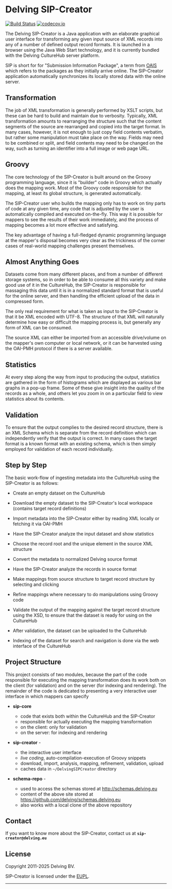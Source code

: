# Delving SIP-Creator
[![Build Status](https://travis-ci.org/delving/sip-creator.svg)](https://travis-ci.org/delving/sip-creator)
[![codecov.io](https://codecov.io/github/delving/sip-creator/coverage.svg)](https://codecov.io/github/delving/sip-creator)

The Delving SIP-Creator is a Java application with an elaborate graphical user interface for transforming any given input source of XML records into any of a number of defined output record formats.  It is launched in a browser using the Java Web Start technology, and it is currently bundled with the Delving CultureHub server platform.

SIP is short for for "Submission Information Package", a term from [OAIS](https://en.wikipedia.org/wiki/Open_Archival_Information_System) which refers to the packages as they initially arrive online. The SIP-Creator application automatically synchronizes its locally stored data with the online server.

## Transformation

The job of XML transformation is generally performed by XSLT scripts, but these can be hard to build and maintain due to verbosity.  Typically, XML transformation amounts to rearranging the structure such that the content segments of the source are rearranged and copied into the target format. In many cases, however, it is not enough to just copy field contents verbatim, but rather some manipulation must take place on the way.  Fields may need to be combined or split, and field contents may need to be changed on the way, such as turning an identifier into a full image or web page URL.

## Groovy

The core technology of the SIP-Creator is built around on the Groovy programming language, since it is "builder" code in Groovy which actually does the mapping work.  Most of the Groovy code responsible for the mapping, at least its global structure, is generated automatically.

The SIP-Creator user who builds the mapping only has to work on tiny parts of code at any given time, any code that is adjusted by the user is automatically compiled and executed on-the-fly.  This way it is possible for mappers to see the results of their work immediately, and the process of mapping becomes a lot more effective and satisfying.

The key advantage of having a full-fledged dynamic programming language at the mapper's disposal becomes very clear as the trickiness of the corner cases of real-world mapping challenges present themselves.

## Almost Anything Goes

Datasets come from many different places, and from a number of different storage systems, so in order to be able to consume all this variety and make good use of it in the CultureHub, the SIP-Creator is responsible for massaging this data until it is in a normalized standard format that is useful for the online server, and then handling the efficient upload of the data in compressed form.

The only real requirement for what is taken as input to the SIP-Creator is that it be XML encoded with UTF-8.  The structure of that XML will naturally determine how easy or difficult the mapping process is, but generally any form of XML can be consumed.

The source XML can either be imported from an accessible drive/volume on the mapper's own computer or local network, or it can be harvested using the OAI-PMH protocol if there is a server available.

## Statistics

At every step along the way from input to producing the output, statistics are gathered in the form of histograms which are displayed as various bar graphs in a pop-up frame.  Some of these give insight into the quality of the records as a whole, and others let you zoom in on a particular field to view statistics about its contents.

## Validation

To ensure that the output complies to the desired record structure, there is an XML Schema which is separate from the record definition which can independently verify that the output is correct.  In many cases the target format is a known format with an existing schema, which is then simply employed for validation of each record individually.

## Step by Step

The basic work-flow of ingesting metadata into the CultureHub using the SIP-Creator is as follows:

* Create an empty dataset on the CultureHub

* Download the empty dataset to the SIP-Creator's local workspace (contains target record definitions)

* Import metadata into the SIP-Creator either by reading XML locally or fetching it via OAI-PMH

* Have the SIP-Creator analyze the input dataset and show statistics

* Choose the record root and the unique element in the source XML structure

* Convert the metadata to normalized Delving source format

* Have the SIP-Creator analyze the records in source format

* Make mappings from source structure to target record structure by selecting and clicking

* Refine mappings where necessary to do manipulations using Groovy code

* Validate the output of the mapping against the target record structure using the XSD, to ensure that the dataset is ready for using on the CultureHub

* After validation, the dataset can be uploaded to the CultureHub

* Indexing of the dataset for search and navigation is done via the web interface of the CultureHub


## Project Structure

This project consists of two modules, because the part of the code responsible for executing the mapping transformation does its work both on the client (for validation) and on the server (for indexing and rendering).  The remainder of the code is dedicated to presenting a very interactive user interface in which mappers can specify

* __sip-core__
    * code that exists both within the CultureHub and the SIP-Creator
    * responsible for actually executing the mapping transformation
    * on the client: only for validation
    * on the server: for indexing and rendering

* __sip-creator__ -
    * the interactive user interface
    * *live coding*, auto-compilation-execution of Groovy snippets
    * download, import, analysis, mapping, refinement, validation, upload
    * caches data in `~/DelvingSIPCreator` directory

* __schema-repo__ -
    * used to access the schemas stored at http://schemas.delving.eu
    * content of the above site stored at https://github.com/delving/schemas.delving.eu
    * also works with a local clone of the above repository

## Contact

If you want to know more about the SIP-Creator, contact us at __`sip-creator@delving.eu`__

## License

Copyright 2011-2025 Delving BV.

SIP-Creator is licensed under the [EUPL](LICENSE).

- - -
